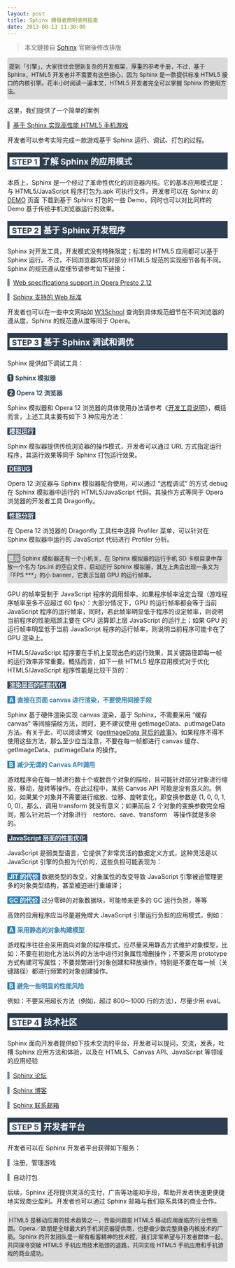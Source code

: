```yaml
---
layout: post
title: Sphinx 開發者簡明使用指南
date: 2013-08-13 11:30:00
---
```


> 本文鏈接自 [Sphinx](http://technommy.github.io/2013/08/13/sphinx-developer-guide/) 官網後修改排版

<p style="background-color: #dadada; font-size: 13px; padding-bottom: 10px; padding-top: 10px; border-radius: 3px;">&nbsp;提到「引擎」，大家往往会想到复杂的开发框架，厚重的参考手册，不过，基于 Sphinx，HTML5 开发者并不需要有这些担心，因为 Sphinx 是一款提供标准 HTML5 接口的内核引擎。花半小时阅读一遍本文，HTML5 开发者完全可以掌握 Sphinx 的使用方法。</p>

<p>这里，我们提供了一个简单的案例</p>

<p><b style="background-color: #798796; padding-right: 2px;">&nbsp;</b>&nbsp;&nbsp;<a href="http://sphinx.oupeng.com/sphinxsample" target="_blank">基于 Sphinx 实现高性能 HTML5 手机游戏</a></p>

<p>开发者可以参考实际完成一款游戏基于 Sphinx 运行、调试、打包的过程。</p>

<p style="background-color: #2c3e50; color: #ffffff; font-size: 19px; padding-top: 6px; padding-bottom: 6px;">&nbsp;<b style="background-color: #ffffff; color: #2c3e50; padding-left: 5px; padding-right: 5px; font-size: 18px;">STEP 1</b>&nbsp;<b>了解 Sphinx 的应用模式</b></p>

<p>本质上，Sphinx 是一个经过了革命性优化的浏览器内核。它的基本应用模式是：与 HTML5/JavaScript 程序打包为.apk 可执行文件。开发者可以在 Sphinx 的 <a href="http://sphinx.oupeng.com/demo" target="_blank">DEMO</a> 页面 下载到基于 Sphinx 打包的一些 Demo，同时也可以对比同样的 Demo 基于传统手机浏览器运行的效果。</p>

<p style="background-color: #2c3e50; color: #ffffff; font-size: 19px; padding-top: 6px; padding-bottom: 6px;">&nbsp;<b style="background-color: #ffffff; color: #2c3e50; padding-left: 5px; padding-right: 5px; font-size: 18px;">STEP 2</b>&nbsp;<b>基于 Sphinx 开发程序</b></p>

<p>Sphinx 对开发工具，开发模式没有特殊限定；标准的 HTML5 应用都可以基于 Sphinx 运行。不过，不同浏览器内核对部分 HTML5 规范的实现细节各有不同。Sphinx 的规范遵从度细节请参考如下链接：</p>

<p><b style="background-color: #798796; padding-right: 2px;">&nbsp;</b>&nbsp;&nbsp;<a href="http://sphinx.oupeng.com/sphinxsample" target="_blank">Web specifications support in Opera Presto 2.12</a></p>

<p><b style="background-color: #798796; padding-right: 2px;">&nbsp;</b>&nbsp;&nbsp;<a href="http://sphinx.oupeng.com/sphinxsample" target="_blank">Sphinx 支持的 Web 标准</a></p>

<p>开发者也可以在一些中文网站如 <a href="http://www.w3school.com.cn/" target="_blank">W3School</a> 查询到具体规范细节在不同浏览器的遵从度，Sphinx 的规范遵从度等同于 Opera。</p>

<p style="background-color: #2c3e50; color: #ffffff; font-size: 19px; padding-top: 6px; padding-bottom: 6px;">&nbsp;<b style="background-color: #ffffff; color: #2c3e50; padding-left: 5px; padding-right: 5px; font-size: 18px;">STEP 3</b>&nbsp;<b>基于 Sphinx 调试和调优</b></p>

<p>Sphinx 提供如下调试工具：</p>

<p><b style="background-color: #34495e; color: #ffffff; padding-right: 4px; padding-left: 4px; border-radius: 5px;">1</b><b style="color: #34495e; padding-left: 4px; padding-right: 4px;">Sphinx 模拟器</b></p>

<p><b style="background-color: #34495e; color: #ffffff; padding-right: 4px; padding-left: 4px; border-radius: 5px;">2</b><b style="color: #34495e; padding-left: 4px; padding-right: 4px;">Opera 12 浏览器</b></p>

<p>Sphinx 模拟器和 Opera 12 浏览器的具体使用办法请参考《<a href="http://sphinx.oupeng.com/developer-guide" target="_blank">开发工具说明</a>》，概括而言，上述工具主要有如下 3 种应用方法：</p>

<p><b style="background-color: #34495e; color: #ffffff; padding-left: 4px; padding-right: 4px;">模拟运行</b></p>

<p>Sphinx 模拟器提供传统浏览器的操作模式，开发者可以通过 URL 方式指定运行程序，其运行效果等同于 Sphinx 打包运行效果。</p>

<p><b style="background-color: #34495e; color: #ffffff; padding-left: 4px; padding-right: 4px;">DEBUG</b></p>

<p>Opera 12 浏览器与 Sphinx 模拟器配合使用，可以通过 “远程调试” 的方式 debug 在 Sphinx 模拟器中运行的 HTML5/JavaScript 代码。其操作方式等同于 Opera 浏览器的开发者工具 Dragonfly。</p>

<p><b style="background-color: #34495e; color: #ffffff; padding-left: 4px; padding-right: 4px;">性能分析</b></p>

<p>在 Opera 12 浏览器的 Dragonfly 工具栏中选择 Profiler 菜单，可以针对在 Sphinx 模拟器中运行的 JavaScript 代码进行 Profiler 分析。</p>

<p style="background-color: #dadada; font-size: 13px; padding-bottom: 10px; padding-top: 10px; border-radius: 3px;"><b style="background-color: #898989; color: #ffffff; padding: 2px; border-radius: 2px;">提示</b>&nbsp;Sphinx 模拟器还有一个小机关，在 Sphinx 模拟器的运行手机 SD 卡根目录中存放一个名为 fps.ini 的空白文件，启动运行 Sphinx 模拟器，其左上角会出现一条文为「FPS ***」的小 banner，它表示当前 GPU 的运行帧率。</p>

<p>GPU 的帧率受制于 JavaScript 程序的调用频率。如果程序帧率设定合理（游戏程序帧率至多不应超过 60 fps）：大部分情况下，GPU 的运行帧率都会等于当前 JavaScript 程序的运行帧率，同时，若此帧率明显低于程序的设定帧率，则说明当前程序的性能瓶颈主要在 CPU 运算即上层 JavaScript 的运行上；如果 GPU 的运行帧率明显低于当前 JavaScript 程序的运行帧率，则说明当前程序可能卡在了 GPU 渲染上。</p>

<p>HTML5/JavaScript 程序要在手机上呈现出色的运行效果，其关键路径即每一帧的运行效率非常重要。概括而言，如下一些 HTML5 程序应用模式对于优化 HTML5/JavaScript 程序性能是比较干货的：</p>

<p><b style="background-color: #34495e; color: #ffffff; padding-left: 4px; padding-right: 4px;">渲染层面的性能优化</b></p>

<p><b style="background-color: #2980b9; color: #ffffff; padding-left: 4px; padding-right: 4px;">A</b>&nbsp;<b style="color: #2980b9;">直接在页面 canvas 进行渲染，不要使用间接手段</b></p>

<p>Sphinx 基于硬件渲染实现 canvas 渲染，基于 Sphinx，不需要采用 “缓存 canvas” 等间接描绘方法，同时，更不建议使用 getImageData、putImageData 方法。有关于此，可以阅读博文《<a href="http://sphinx.oupeng.com/articles/the-stories-about-getimagedata-and-putimagedata" target="_blank">getImageData 背后的故事</a>》。如果程序不得不使用这些方法，那么至少应当注意，不要在每一帧都进行 canvas 缓存、getImageData、putImageData 的操作。</p>

<p><b style="background-color: #2980b9; color: #ffffff; padding-left: 4px; padding-right: 4px;">B</b>&nbsp;<b style="color: #2980b9;">减少无谓的 Canvas API调用</b></p>

<p>游戏程序会在每一帧进行数十个或数百个对象的描绘，且可能针对部分对象进行缩放，移动，旋转等操作。在此过程中，某些 Canvas API 可能是没有意义的。例如，如果某个对象并不需要进行缩放、位移、旋转变化，即变换参数是 (1, 0, 0, 1, 0, 0)，那么，调用 transform 就没有意义；如果前后 2 个对象的变换参数完全相同，那么针对后一个对象进行　restore、save、transform　等操作就是多余的。</p>

<p><b style="background-color: #34495e; color: #ffffff; padding-left: 4px; padding-right: 4px;">JavaScript 层面的性能优化</b></p>

<p>JavaScript 是弱类型语言，它提供了非常灵活的数据定义方式，这种灵活是以 JavaScript 引擎的负担为代价的，这些负担可能表现为：</p>

<p><b style="background-color: #2980b9; color: #ffffff; padding-left: 4px; padding-right: 4px;">JIT 的代价</b>&nbsp;数据类型的改变，对象属性的改变导致 JavaScript 引擎被迫管理更多的对象类型结构，甚至被迫进行重编译；</p>

<p><b style="background-color: #2980b9; color: #ffffff; padding-left: 4px; padding-right: 4px;">GC 的代价</b>&nbsp;过分零碎的对象数据块，可能带来更多的 GC 运行负担，等等</p>

<p>高效的应用程序应当尽量避免增大 JavaScript 引擎运行负担的应用模式，例如：</p>

<p><b style="background-color: #2980b9; color: #ffffff; padding-left: 4px; padding-right: 4px;">A</b>&nbsp;<b style="color: #2980b9;">采用静态的对象构建模型</b></p>

<p>游戏程序往往会采用面向对象的程序模式，应尽量采用静态方式维护对象模型，比如：不要在初始化方法以外的方法中进行对象属性增删操作；不要采用 prototype 方式构建可写属性；不要频繁进行对象创建和释放操作，特别是不要在每一帧（关键路径）都进行频繁的对象创建操作。</p>

<p><b style="background-color: #2980b9; color: #ffffff; padding-left: 4px; padding-right: 4px;">B</b>&nbsp;<b style="color: #2980b9;">避免一些明显的性能风险</b></p>

<p>例如：不要采用超长方法（例如，超过 800～1000 行的方法），尽量少用 eval。</p></p>

<p style="background-color: #2c3e50; color: #ffffff; font-size: 19px; padding-top: 6px; padding-bottom: 6px;">&nbsp;<b style="background-color: #ffffff; color: #2c3e50; padding-left: 5px; padding-right: 5px; font-size: 18px;">STEP 4</b>&nbsp;<b>技术社区</b></p>

<p>Sphinx 面向开发者提供如下技术交流的平台，开发者可以提问，交流，发表，吐槽 Sphinx 应用方法和体验，以及在 HTML5、Canvas API、JavaScript 等领域的应用经验</p>

<p><b style="background-color: #798796; padding-right: 2px;">&nbsp;</b>&nbsp;&nbsp;<a href="http://bbs.oupeng.com/forum.php?mod=forumdisplay&amp;fid=91" target="_blank">Sphinx 论坛</a></p>

<p><b style="background-color: #798796; padding-right: 2px;">&nbsp;</b>&nbsp;&nbsp;<a href="/blog" target="_blank">Sphinx 博客</a></p>

<p><b style="background-color: #798796; padding-right: 2px;">&nbsp;</b>&nbsp;&nbsp;<a href="mailto:sphinx@oupeng.com" target="_blank">Sphinx 联系邮箱</a></p>

<p style="background-color: #2c3e50; color: #ffffff; font-size: 19px; padding-top: 6px; padding-bottom: 6px;">&nbsp;<b style="background-color: #ffffff; color: #2c3e50; padding-left: 5px; padding-right: 5px; font-size: 18px;">STEP 5</b>&nbsp;<b>开发者平台</b></p>

<p>开发者可以在 Sphinx 开发者平台获得如下服务：</p>

<p><b style="background-color: #798796; padding-right: 2px;">&nbsp;</b>&nbsp;&nbsp;注册，管理游戏</a></p>

<p><b style="background-color: #798796; padding-right: 2px;">&nbsp;</b>&nbsp;&nbsp;自动打包</a></p>

<p>后续，Sphinx 还将提供灵活的支付，广告等功能和手段，帮助开发者快速更便捷地实现商业盈利。开发者也可以通过 <a hre="mailto:sphinx@oupeng.com" target="_blank">Sphinx 邮箱</a>与我们联系具体的商业合作。</p>

<p style="background-color: #dadada; font-size: 13px; padding-bottom: 10px; padding-top: 10px; border-radius: 3px;">&nbsp;HTML5 是移动应用的技术趋势之一，性能问题是 HTML5 移动应用面临的行业性瓶颈。Opera／欧朋是全球最大的手机浏览器提供商，也是极少数完整具备内核技术的厂商。Sphinx 的开发团队是一帮有极客精神的技术控，我们非常希望与开发者群体一起，共同探寻突破 HTML5 手机应用技术瓶颈的道路，共同实现 HTML5 手机应用和手机游戏的商业成功。</p>


<!--
<style type="text/css">
ul li{list-style:none;}
ul ul li{line-height:2em; }
ul{margin-bottom:1em;}
p.overview{margin-top:3em;}
code{border:1px solid #ccc; padding:2px; border-radius:5px;}
dl dd{line-height:2em;}
h3 {font-size:18px;font-weight:900}
</style>
-->
